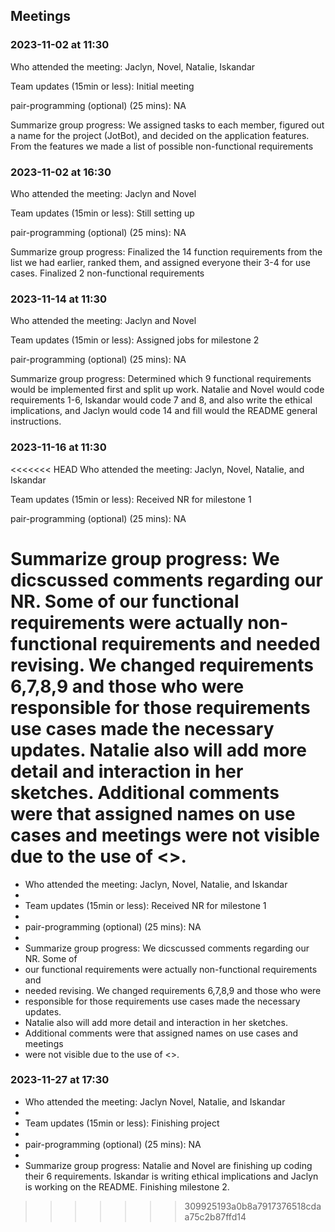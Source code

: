 ## Meetings

### 2023-11-02 at 11:30

Who attended the meeting: Jaclyn, Novel, Natalie, Iskandar

Team updates (15min or less): Initial meeting

pair-programming (optional) (25 mins): NA

Summarize group progress: We assigned tasks to each member, figured out a 
name for the project (JotBot), and decided on the application features. From the features we 
made a list of possible non-functional requirements

### 2023-11-02 at 16:30

Who attended the meeting: Jaclyn and Novel

Team updates (15min or less): Still setting up

pair-programming (optional) (25 mins): NA

Summarize group progress: Finalized the 14 function requirements from the list we had 
earlier, ranked them, and assigned everyone their 3-4 for use cases. Finalized 2 
non-functional requirements

### 2023-11-14 at 11:30

Who attended the meeting: Jaclyn and Novel

Team updates (15min or less): Assigned jobs for milestone 2

pair-programming (optional) (25 mins): NA

Summarize group progress: Determined which 9 functional requirements would 
be implemented first and split up work. Natalie and Novel would code 
requirements 1-6, Iskandar would code 7 and 8, and also write the ethical 
implications, and Jaclyn would code 14 and fill would the README general 
instructions.

### 2023-11-16 at 11:30

<<<<<<< HEAD
Who attended the meeting: Jaclyn, Novel, Natalie, and Iskandar

Team updates (15min or less): Received NR for milestone 1

pair-programming (optional) (25 mins): NA

Summarize group progress: We dicscussed comments regarding our NR. Some of 
our functional requirements were actually non-functional requirements and 
needed revising. We changed requirements 6,7,8,9 and those who were 
responsible for those requirements use cases made the necessary updates. 
Natalie also will add more detail and interaction in her sketches. 
Additional comments were that assigned names on use cases and meetings 
were not visible due to the use of <>.
=======
- Who attended the meeting: Jaclyn, Novel, Natalie, and Iskandar
- 
- Team updates (15min or less): Received NR for milestone 1
- 
- pair-programming (optional) (25 mins): NA
- 
- Summarize group progress: We dicscussed comments regarding our NR. Some of 
- our functional requirements were actually non-functional requirements and 
- needed revising. We changed requirements 6,7,8,9 and those who were 
- responsible for those requirements use cases made the necessary updates. 
- Natalie also will add more detail and interaction in her sketches. 
- Additional comments were that assigned names on use cases and meetings 
- were not visible due to the use of <>.

### 2023-11-27 at 17:30

- Who attended the meeting: Jaclyn Novel, Natalie, and Iskandar
-
- Team updates (15min or less): Finishing project
- 
- pair-programming (optional) (25 mins): NA
- 
- Summarize group progress: Natalie and Novel are finishing up coding 
their 6 requirements. Iskandar is writing ethical implications and Jaclyn 
is working on the README. Finishing milestone 2.
>>>>>>> 309925193a0b8a7917376518cdaa75c2b87ffd14

